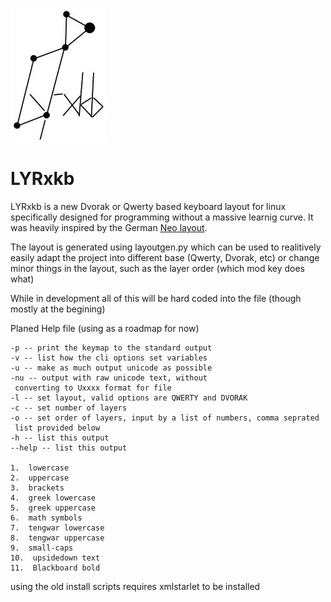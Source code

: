 ![Logo](lyrxkb.jpg)

# LYRxkb

LYRxkb is a new Dvorak or Qwerty based keyboard layout for linux specifically designed
for programming without a massive learnig curve. It was heavily inspired by the German [Neo layout](http://neo-layout.org).

The layout is generated using layoutgen.py which can be used to realitively easily adapt the project into different base (Qwerty, Dvorak, etc) or change minor things in the layout, such as the layer order (which mod key does what)

While in development all of this will be hard coded into the file (though mostly at the begining)

Planed Help file (using as a roadmap for now)

```
-p -- print the keymap to the standard output
-v -- list how the cli options set variables
-u -- make as much output unicode as possible
-nu -- output with raw unicode text, without
 converting to Uxxxx format for file
-l -- set layout, valid options are QWERTY and DVORAK
-c -- set number of layers
-o -- set order of layers, input by a list of numbers, comma seprated
 list provided below
-h -- list this output
--help -- list this output

1.  lowercase
2.  uppercase
3.  brackets
4.  greek lowercase
5.  greek uppercase  
6.  math symbols
7.  tengwar lowercase
8.  tengwar uppercase
9.  small-caps
10.  upsidedown text
11.  Blackboard bold
```

using the old install scripts requires xmlstarlet to be installed
